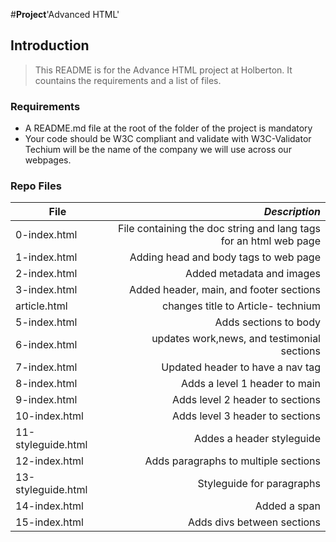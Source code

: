 #**Project**'Advanced HTML'

## Introduction
> This README is for the Advance HTML project at Holberton. It countains the requirements and a list of files.

### Requirements
- A README.md file at the root of the folder of the project is mandatory
- Your code should be W3C compliant and validate with W3C-Validator
Techium will be the name of the company we will use across our webpages.

### Repo Files
| **File** | *__Description__* |
|----------|----------------:|
|0-index.html| File containing the doc string and lang tags for an html web page|
|1-index.html| Adding head and body tags to web page|
|2-index.html|Added metadata and images|
|3-index.html| Added header, main, and footer sections|
|article.html| changes title to Article- technium|
|5-index.html| Adds sections to body|
|6-index.html|updates work,news, and testimonial sections|
|7-index.html| Updated header to have a nav tag|
|8-index.html| Adds a level 1 header to main|
|9-index.html| Adds level 2 header to sections|
|10-index.html| Adds level 3 header to sections|
|11-styleguide.html| Addes a header styleguide|
|12-index.html| Adds paragraphs to multiple sections|
|13-styleguide.html|Styleguide for paragraphs|
|14-index.html| Added a span|
|15-index.html| Adds divs between sections|